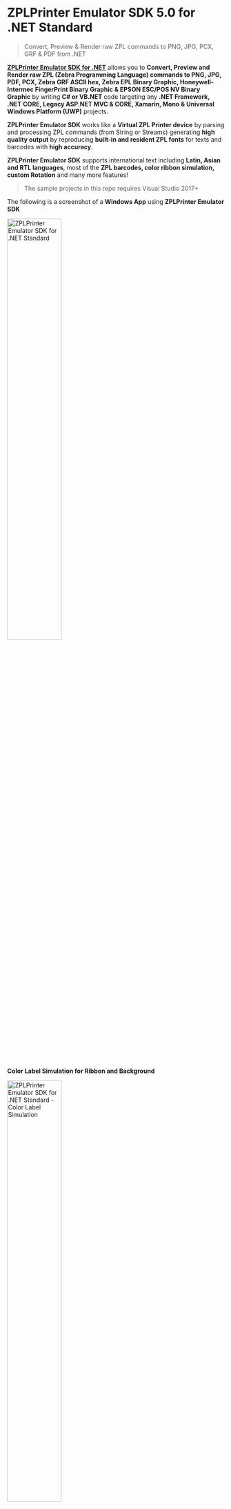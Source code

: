 # ZPLPrinter Emulator SDK 5.0 for .NET Standard

>Convert, Preview &amp; Render raw ZPL commands to PNG, JPG, PCX, GRF &amp; PDF from .NET

**[ZPLPrinter Emulator SDK for .NET](https://www.neodynamic.com/products/zpl-printer-emulator-sdk/)** allows you to **Convert, Preview and Render raw ZPL (Zebra Programming Language) commands to PNG, JPG, PDF, PCX, Zebra GRF ASCII hex, Zebra EPL Binary Graphic, Honeywell-Intermec FingerPrint Binary Graphic & EPSON ESC/POS NV Binary Graphic** by writing **C# or VB.NET** code targeting any **.NET Framework, .NET CORE, Legacy ASP.NET MVC & CORE, Xamarin, Mono & Universal Windows Platform (UWP)** projects.

**ZPLPrinter Emulator SDK** works like a **Virtual ZPL Printer device** by parsing and processing ZPL commands (from String or Streams) generating **high quality output** by reproducing **built-in and resident ZPL fonts** for texts and barcodes with **high accuracy**.

**ZPLPrinter Emulator SDK** supports international text including **Latin, Asian and RTL languages**, most of the **ZPL barcodes, color ribbon simulation, custom Rotation** and many more features!

>The sample projects in this repo requires Visual Studio 2017+

The following is a screenshot of a **Windows App** using **ZPLPrinter Emulator SDK**

<img title="ZPLPrinter Emulator SDK for .NET Standard" style="width: 50%; height: 50%" src="https://neodynamic.com/Products/screenshots/ZPLPrinter/ZPLPrinter-Emulator-SDK-1.png" alt="ZPLPrinter Emulator SDK for .NET Standard" />

**Color Label Simulation for Ribbon and Background**

<img title="ZPLPrinter Emulator SDK for .NET Standard - Color Label Simulation" style="width: 50%; height: 50%" src="https://neodynamic.com/Products/screenshots/ZPLPrinter/ZPLPrinter-Emulator-SDK-2.png" alt="ZPLPrinter Emulator SDK for .NET Standard - Color Label Simulation" />

**Custom Background Image**

<img title="ZPLPrinter Emulator SDK for .NET Standard - Custom Background Image" style="width: 50%; height: 50%" src="https://neodynamic.com/Products/screenshots/ZPLPrinter/ZPLPrinter-Emulator-SDK-4.png" alt="ZPLPrinter Emulator SDK for .NET Standard - Custom Background Image" />

Great **ZPL barcodes** support

<img title="ZPLPrinter Emulator SDK for .NET Standard - Barcode Support" style="width: 50%; height: 50%" src="https://neodynamic.com/Products/screenshots/ZPLPrinter/ZPLPrinter-Emulator-SDK-3.png" alt="ZPLPrinter Emulator SDK for .NET Standard - Barcode Support" />

The following is a screenshot of an **ASP.NET** using **ZPLPrinter Emulator SDK**

<img title="ZPLPrinter Emulator SDK for .NET Standard in ASP.NET" style="width: 50%; height: 50%" src="https://neodynamic.com/Products/screenshots/ZPLPrinter/ZPLPrinter-Emulator-SDK-ASP-NET-1.png" alt="ZPLPrinter Emulator SDK for .NET Standard in ASP.NET" />


## Licensing

**ZPLPrinter Emulator SDK is a Commercial** product. Licensing model and prices are available [here](https://neodynamic.com/products/zpl-printer-emulator-sdk/buy)

## Support

Tech questions are handled by [Neodynamic Dev Team](https://neodynamic/support)
